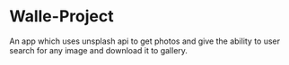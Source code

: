 # Walle-Project
An app which uses unsplash api to get photos and give the ability to user search for any image and download it to gallery.
